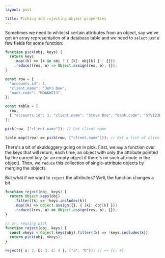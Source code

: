```yaml
---
layout: post

title: Picking and rejecting object properties
---
```


Sometimes we need to whitelist certain attributes from an object, say we've
got an array representation of a database table and we need to `select` just
a few fields for some function:

```javascript
function pick(obj, keys) {
  return keys
    .map((k) => (k in obj ? { [k]: obj[k] } : {}))
    .reduce((res, o) => Object.assign(res, o), {});
}

const row = {
  "accounts.id": 1,
  "client.name": "John Doe",
  "bank.code": "MDAKW213",
};

const table = [
  row,
  { "accounts.id": 3, "client.name": "Steve Doe", "bank.code": "STV12JB" },
];

pick(row, ["client.name"]); // Get client name

table.map((row) => pick(row, ["client.name"])); // Get a list of client names
```

There's a bit of skulduggery going on in pick. First, we `map` a function over
the keys that will return, each time, an object with only the attribute pointed
by the current key (or an empty object if there's no such attribute in the
object). Then, we `reduce` this collection of single-attribute objects by
merging the objects.

But what if we want to `reject` the attributes? Well, the function changes a bit

```javascript
function reject(obj, keys) {
  return Object.keys(obj)
    .filter((k) => !keys.includes(k))
    .map((k) => Object.assign({}, { [k]: obj[k] }))
    .reduce((res, o) => Object.assign(res, o), {});
}

// or, reusing pick
function reject(obj, keys) {
  const vkeys = Object.keys(obj).filter((k) => !keys.includes(k));
  return pick(obj, vkeys);
}

reject({ a: 2, b: 3, c: 4 }, ["a", "b"]); // => {c: 4}
```
